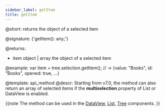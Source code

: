 ```yaml
---
sidebar_label: getItem
title: getItem
---          
```


@short: returns the object of a selected item

@signature: {'getItem(): any;'}

@returns:
- item		object | array		the object of a selected item

@example:
var item = tree.selection.getItem();
// -> {value: "Books", id: "Books", opened: true, …}

@template: api_method
@descr:
Starting from v7.0, the method can also return an array of selected items if the **multiselection** property of List or DataView is enabled.

{{note The method can be used in the [DataView](dataview/usage_selection.md), [List](list/usage_selection.md), [Tree](tree/usage_selection.md) components. }}
